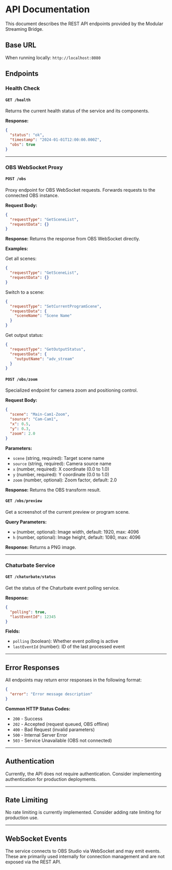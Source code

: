 # API Documentation

This document describes the REST API endpoints provided by the Modular Streaming Bridge.

## Base URL

When running locally: `http://localhost:8080`

## Endpoints

### Health Check

#### `GET /health`

Returns the current health status of the service and its components.

**Response:**
```json
{
  "status": "ok",
  "timestamp": "2024-01-01T12:00:00.000Z",
  "obs": true
}
```

---

### OBS WebSocket Proxy

#### `POST /obs`

Proxy endpoint for OBS WebSocket requests. Forwards requests to the connected OBS instance.

**Request Body:**
```json
{
  "requestType": "GetSceneList",
  "requestData": {}
}
```

**Response:**
Returns the response from OBS WebSocket directly.

**Examples:**

Get all scenes:
```json
{
  "requestType": "GetSceneList",
  "requestData": {}
}
```

Switch to a scene:
```json
{
  "requestType": "SetCurrentProgramScene",
  "requestData": {
    "sceneName": "Scene Name"
  }
}
```

Get output status:
```json
{
  "requestType": "GetOutputStatus",
  "requestData": {
    "outputName": "adv_stream"
  }
}
```

#### `POST /obs/zoom`

Specialized endpoint for camera zoom and positioning control.

**Request Body:**
```json
{
  "scene": "Main-Cam1-Zoom",
  "source": "Cam-Cam1",
  "x": 0.5,
  "y": 0.3,
  "zoom": 2.0
}
```

**Parameters:**
- `scene` (string, required): Target scene name
- `source` (string, required): Camera source name
- `x` (number, required): X coordinate (0.0 to 1.0)
- `y` (number, required): Y coordinate (0.0 to 1.0)
- `zoom` (number, optional): Zoom factor, default: 2.0

**Response:**
Returns the OBS transform result.

#### `GET /obs/preview`

Get a screenshot of the current preview or program scene.

**Query Parameters:**
- `w` (number, optional): Image width, default: 1920, max: 4096
- `h` (number, optional): Image height, default: 1080, max: 4096

**Response:**
Returns a PNG image.

---

### Chaturbate Service

#### `GET /chaturbate/status`

Get the status of the Chaturbate event polling service.

**Response:**
```json
{
  "polling": true,
  "lastEventId": 12345
}
```

**Fields:**
- `polling` (boolean): Whether event polling is active
- `lastEventId` (number): ID of the last processed event

---

## Error Responses

All endpoints may return error responses in the following format:

```json
{
  "error": "Error message description"
}
```

**Common HTTP Status Codes:**
- `200` - Success
- `202` - Accepted (request queued, OBS offline)
- `400` - Bad Request (invalid parameters)
- `500` - Internal Server Error
- `503` - Service Unavailable (OBS not connected)

---

## Authentication

Currently, the API does not require authentication. Consider implementing authentication for production deployments.

---

## Rate Limiting

No rate limiting is currently implemented. Consider adding rate limiting for production use.

---

## WebSocket Events

The service connects to OBS Studio via WebSocket and may emit events. These are primarily used internally for connection management and are not exposed via the REST API.